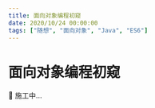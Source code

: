 ```yaml
---
title: 面向对象编程初窥
date: 2020/10/24 00:00:00
tags: ["随想", "面向对象", "Java", "ES6"]
---
```


# 面向对象编程初窥

<ClientOnly>
  <display-bar :displayData="$frontmatter"></display-bar>
</ClientOnly>

🚧 施工中...
